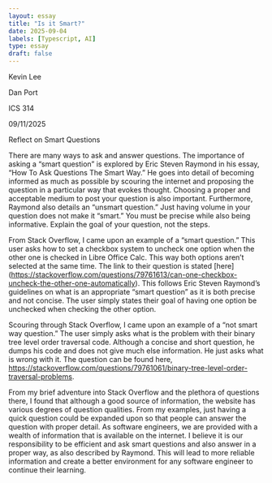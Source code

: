 ```yaml
---
layout: essay
title: "Is it Smart?"
date: 2025-09-04
labels: [Typescript, AI]
type: essay
draft: false
---
```

Kevin Lee

Dan Port

ICS 314

09/11/2025

Reflect on Smart Questions

There are many ways to ask and answer questions. The importance of asking a “smart question” is explored by Eric Steven Raymond in his essay, “How To Ask Questions The Smart Way.” He goes into detail of becoming informed as much as possible by scouring the internet and proposing the question in a particular way that evokes thought. Choosing a proper and acceptable medium to post your question is also important. Furthermore, Raymond also details an “unsmart question.” Just having volume in your question does not make it “smart.” You must be precise while also being informative. Explain the goal of your question, not the steps. 

From Stack Overflow, I came upon an example of a “smart question.” This user asks how to set a checkbox system to uncheck one option when the other one is checked in Libre Office Calc. This way both options aren’t selected at the same time. The link to their question is stated [here] (https://stackoverflow.com/questions/79761613/can-one-checkbox-uncheck-the-other-one-automatically). This follows Eric Steven Raymond’s guidelines on what is an appropriate “smart question” as it is both precise and not concise. The user simply states their goal of having one option be unchecked when checking the other option. 

Scouring through Stack Overflow, I came upon an example of a “not smart way question.” The user simply asks what is the problem with their binary tree level order traversal code. Although a concise and short question, he dumps his code and does not give much else information. He just asks what is wrong with it. The question can be found here, https://stackoverflow.com/questions/79761061/binary-tree-level-order-traversal-problems. 

From my brief adventure into Stack Overflow and the plethora of questions there, I found that although a good source of information, the website has various degrees of question qualities. From my examples, just having a quick question could be expanded upon so that people can answer the question with proper detail. As software engineers, we are provided with a wealth of information that is available on the internet. I believe it is our responsibility to be efficient and ask smart questions and also answer in a proper way, as also described by Raymond. This will lead to more reliable information and create a better environment for any software engineer to continue their learning.

